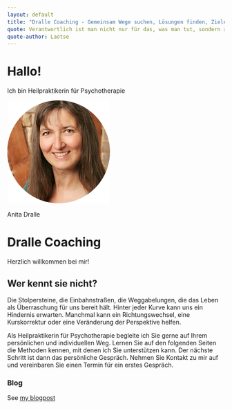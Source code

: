 ```yaml
---
layout: default
title: "Dralle Coaching - Gemeinsam Wege suchen, Lösungen finden, Ziele erreichen"
quote: Verantwortlich ist man nicht nur für das, was man tut, sondern auch für das, was man nicht tut.
quote-author: Laotse
---
```


<div class="jumbotron jumbotron-fluid">
  <div class="container">
    <div class="row">
      <div class="col-9">   
        <h1 class="display-4">Hallo!</h1>
        <p class="lead">Ich bin Heilpraktikerin für Psychotherapie</p>
      </div>  
      <div class="col-3">   
        <img src="/assets/images/anita_circle.png"/>
        <p>
          Anita Dralle
        </p>
      </div>     
    </div>
  </div>
</div>

# Dralle Coaching

Herzlich willkommen bei mir!

## Wer kennt sie nicht?

Die Stolpersteine, die Einbahnstraßen, die Weggabelungen, die das Leben als Überraschung für uns bereit hält. Hinter jeder Kurve kann uns ein Hindernis erwarten. Manchmal kann ein Richtungswechsel, eine Kurskorrektur oder eine Veränderung der Perspektive helfen.

Als Heilpraktikerin für Psychotherapie begleite ich Sie gerne auf Ihrem persönlichen und individuellen Weg. Lernen Sie auf den folgenden Seiten die Methoden kennen, mit denen ich Sie unterstützen kann. Der nächste Schritt ist dann das persönliche Gespräch. Nehmen Sie Kontakt zu mir auf und vereinbaren Sie einen Termin für ein erstes Gespräch.

### Blog

See [my blogpost](2018-10-01-A-new-hope.html)